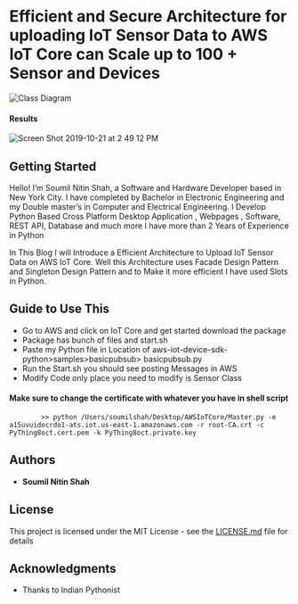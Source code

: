 
# Efficient and Secure Architecture for uploading IoT Sensor Data to AWS IoT Core can Scale up to 100 + Sensor and Devices


![Class Diagram ](https://user-images.githubusercontent.com/39345855/67233717-c5b36300-f411-11e9-92ed-ea5d2653fcd6.png)


#### Results
![Screen Shot 2019-10-21 at 2 49 12 PM](https://user-images.githubusercontent.com/39345855/67233886-0f9c4900-f412-11e9-9700-a5df98423ae7.png)


## Getting Started

Hello! I’m Soumil Nitin Shah, a Software and Hardware Developer based in New York City. I have completed by Bachelor in Electronic Engineering and my Double master’s in Computer and Electrical Engineering. I Develop Python Based Cross Platform Desktop Application , Webpages , Software, REST API, Database and much more I have more than 2 Years of Experience in Python

In This Blog I will Introduce a Efficient Architecture to Upload IoT Sensor Data on AWS IoT Core. Well this Architecture uses Facade Design Pattern and Singleton Design Pattern and to Make it more efficient I have used Slots in Python.

## Guide to Use This 
* Go to AWS and click on IoT Core and get started download the package 
* Package has bunch of files and start.sh 
* Paste my Python file in Location of aws-iot-device-sdk-python>samples>basicpubsub> basicpubsub.py
* Run the Start.sh you should see posting Messages in AWS 
* Modify Code only place you need to modify is Sensor Class 

#### Make sure to change the certificate with whatever you have in shell script 
```
        >> python /Users/soumilshah/Desktop/AWSIoTCore/Master.py -e a15uvuidocrdo1-ats.iot.us-east-1.amazonaws.com -r root-CA.crt -c PyThing8oct.cert.pem -k PyThing8oct.private.key

```


## Authors

* **Soumil Nitin Shah** 

## License

This project is licensed under the MIT License - see the [LICENSE.md](LICENSE.md) file for details

## Acknowledgments

* Thanks to Indian Pythonist 

